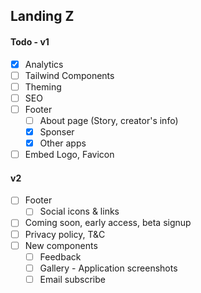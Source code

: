 ## Landing Z

#### Todo - v1

- [x] Analytics
- [ ] Tailwind Components
- [ ] Theming
- [ ] SEO
- [ ] Footer
  - [ ] About page (Story, creator's info)
  - [x] Sponser
  - [x] Other apps
- [ ] Embed Logo, Favicon

#### v2

- [ ] Footer
  - [ ] Social icons & links
- [ ] Coming soon, early access, beta signup
- [ ] Privacy policy, T&C
- [ ] New components
  - [ ] Feedback
  - [ ] Gallery - Application screenshots
  - [ ] Email subscribe

